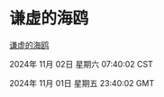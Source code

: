 # 谦虚的海鸥
[谦虚的海鸥](http://219.139.197.74:56308/qxdho/course/base/hotlink/index.php)

2024年 11月 02日 星期六 07:40:02 CST

2024年 11月 01日 星期五 23:40:02 GMT
